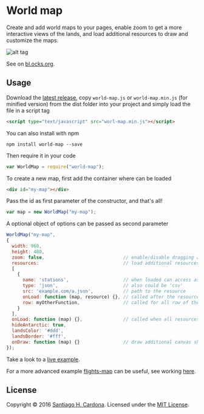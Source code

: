 # World map

Create and add world maps to your pages, enable zoom to get a more interactive views of the lands, and load additional resources to draw and customize the maps.

![alt tag](https://raw.githubusercontent.com/santiagohecar/world-map/master/example/world-map.png)

See on [bl.ocks.org](http://bl.ocks.org/santiagohecar/ddd1470b88e1e57d2ec1f7273185f018).

## Usage

Download the [latest release](https://github.com/santiagohecar/world-map/releases/latest), copy `world-map.js` or `world-map.min.js` (for minified version) from the dist folder into your project and simply load the file in a script tag

```html
<script type="text/javascript" src="worl-map.min.js"></script>
```

You can also install with npm
    
    npm install world-map --save

Then require it in your code 

```javascript
var WorldMap = require("world-map");
```    
To create a new map, first add the container where can be loaded

```html
<div id="my-map"></div>
```
Pass the id as first parameter of the constructor, and that's all!  

```javascript
var map = new WorldMap("my-map");
```

A optional object of options can be passed as second parameter

```javascript
WorldMap("my-map", 
{
  width: 960,
  height: 480,
  zoom: false,                             // enable/disable dragging and zooming
  resources:                               // load additional resources to customize the maps 
  [
    { 
      name: 'stations',                    // when loaded can access as map.resources.stations
      type: 'json',                        // also could be 'csv' 
      src: 'example.com/a.json',           // path to the resource
      onLoad: function (map, resource) {}, // called after the resource is loaded
      row: myOtherFunction,                // called for all row of the resource, used whit csv  
    }
  ], 
  onLoad: function (map) {},               // called when all resources loading is complete
  hideAntarctic: true,                       
  landsColor: '#ddd',
  landsBorder: '#fff',
  onDraw: function (map) {}                // draw additional canvas shapes inside
});
```

Take a look to a [live example](http://plnkr.co/edit/sOvkiTxQMgwtRFERq4qr?p=preview).

For a more advanced example [flights-map](https://github.com/santiagohecar/flights-map) can be useful, see working [here](http://bl.ocks.org/santiagohecar/2f8be5c36ac9a08168b10b5a10a916e4).

## License
Copyright &copy; 2016 [Santiago H. Cardona](https://github.com/santiagohecar).
Licensed under the [MIT License](LICENSE).

